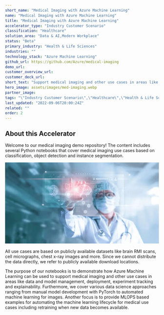 ```yaml
---
short_name: "Medical Imaging with Azure Machine Learning"
name: "Medical Imaging with Azure Machine Learning"
title: "Medical Imaging with Azure Machine Learning"
accelerator_type: "Industry Customer Scenario"
classification: "Healthcare"
solution_area: "Data & AI,Modern Workplace"
status: "Beta"
primary_industry: "Health & Life Sciences"
industries: ""
technology_stack: "Azure Machine Learning"
github_url: https://github.com/Azure/medical-imaging
demo_url: 
customer_overview_url: 
customer_deck_url: 
short_text: "Support medical imaging and other use cases in areas like data and model management, deployment, experiment tracking and explainability."
hero_image: assets/images/med-imaging.webp
partner_image: 
tags: "\"Industry Customer Scenario\",\"Healthcare\",\"Health & Life Sciences\",\"Azure Machine Learning\",\"Data & AI\",\"Modern Workplace\",\"Beta\""
last_updated: "2022-09-06T20:00:24Z"
related: ""
order: 2
---
```

## About this Accelerator

Welcome to our medical imaging demo repository! The content includes several Python notebooks that cover medical imaging use cases based on classification, object detection and instance segmentation.

![Medical Imaging Solution Accelerator](../assets/images/med-imaging.webp)

All use cases are based on publicly available datasets like brain RMI scans, cell micrographs, chest x-ray images and more. Since we cannot distribute the data directly, we refer to publicly available download locations.

The purpose of our notebooks is to demonstrate how Azure Machine Learning can be used to support medical imaging and other use cases in areas like data and model management, deployment, experiment tracking and explainability. Furthermore, we cover various data science approaches ranging from manual model development with PyTorch to automated machine learning for images. Another focus is to provide MLOPS based examples for automating the machine learning lifecycle for medical use cases including retraining when new data becomes available.